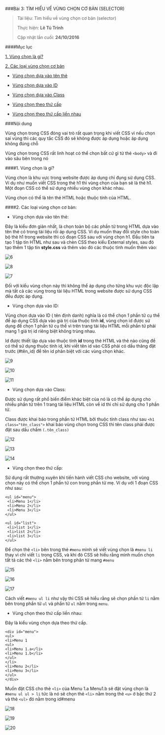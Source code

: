 ###Bài 3: TÌM HIỂU VỀ VÙNG CHỌN CƠ BẢN (SELECTOR)

> Tài liệu: Tìm hiểu về vùng chọn cơ bản (selector)
> 
> Thực hiện: **Lê Tú Trinh**
> 
> Cập nhật lần cuối: **24/10/2016**

####Mục lục

[1. Vùng chọn là gì?](#1)

[2. Các loại vùng chọn cơ bản](#2)

- [Vùng chọn dựa vào tên thẻ](#7)

- [Vùng chọn dựa vào ID](#3)

- [Vùng chọn dựa vào Class](#4)

- [Vùng chọn theo thứ cấp](#5)

- [Vùng chọn theo thứ cấp liền nhau](#6)


###Nội dung

Vùng chọn trong CSS đóng vai trò rất quan trọng khi viết CSS vì nếu chọn sai vùng thì các quy tắc CSS đó sẽ không được áp dụng hoặc áp dụng không đúng chỗ

Vùng chọn trong CSS rất linh hoạt có thể chọn bất cứ gì từ thẻ `<body>` và đi vào sâu bên trong nó

<a name="1"></a>
####1. Vùng chọn là gì?

Vùng chọn là khu vực trong website được áp dụng chỉ đụng sử dụng CSS. Ví dụ như muốn viết CSS trong thẻ h1 thì vùng chọn của bạn sẽ là thẻ h1. Một đoạn CSS có thể sử dụng nhiều vùng chọn khác nhau.

Vùng chọn có thể là tên thẻ HTML hoặc thuộc tính của HTML.

<a name="2"></a> 
####2. Các loại vùng chọn cơ bản:

<a name="7"></a>
- Vùng chọn dựa vào tên thẻ:

Đây là kiểu đơn giản nhất, là chọn toàn bộ các phần tử trong HTML dựa vào tên thẻ có trong tài liệu rồi áp dụng CSS. Ví dụ muốn thay đổi style cho toàn bộ thẻ h1 trong website thì có đoạn CSS sau với vùng chọn h1. Đầu tiên ta tạo 1 tập tin HTML như sau và chèn CSS theo kiểu External styles, sau đó tạo thêm 1 tập tin **style.css** và thêm vào đó các thuộc tính muốn thêm vào:

![6](https://github.com/TrinhTu/web_developer/blob/master/Task05_CSS_Course_01/Bai_03/image/Screenshot_6.png)

![8](https://github.com/TrinhTu/web_developer/blob/master/Task05_CSS_Course_01/Bai_03/image/Screenshot_8.png)

![7](https://github.com/TrinhTu/web_developer/blob/master/Task05_CSS_Course_01/Bai_03/image/Screenshot_7.png)


Đối với kiểu vùng chọn này thì không thể áp dụng cho từng khu vực độc lập mà tất cả các vùng trong tài liệu HTML trong website được sử dụng CSS đều được áp dụng.

<a name="3"></a>
- Vùng chọn dựa vào ID:

Vùng chọn dựa vào ID ( tên định danh) nghĩa là có thể chọn 1 phần tử cụ thể để áp dụng CSS dựa vào giá trị của thuộc tính **id**, vùng chọn id được sử dụng để chọn 1 phần tử cụ thể vì trên trang tài liệu HTML mỗi phần tử phải mang 1 giá trị id riêng biệt không trùng nhau.

Id được thiết lập dựa vào thuộc tính **id** trong thẻ HTML và thẻ nào cũng đề có thể sử dụng thuộc tính id, khi viết tên id vào CSS phải có dấu thăng đặt trước (#tên_id) để tên id phân biệt với các vùng chọn khác.

![9](https://github.com/TrinhTu/web_developer/blob/master/Task05_CSS_Course_01/Bai_03/image/Screenshot_9.png)

![10](https://github.com/TrinhTu/web_developer/blob/master/Task05_CSS_Course_01/Bai_03/image/Screenshot_10.png)

![11](https://github.com/TrinhTu/web_developer/blob/master/Task05_CSS_Course_01/Bai_03/image/Screenshot_11.png)

<a name="4"></a> 
- Vùng chọn dựa vào Class:

Được sử dụng rất phổ biến điểm khác biệt của nó là có thể áp dụng cho nhiều phần tử trên 1 trang tài liệu HTML còn về id thì chỉ sử dụng cho 1 phần tử.

Class được khai báo trong phần tử HTML bởi thuộc tính class như sau `<h1 class="tên_class">` khai báo vùng chọn trong CSS thì tên class phải được đặt sau dấu chấm `(.tên_class)` 

![12](https://github.com/TrinhTu/web_developer/blob/master/Task05_CSS_Course_01/Bai_03/image/Screenshot_12.png)

![13](https://github.com/TrinhTu/web_developer/blob/master/Task05_CSS_Course_01/Bai_03/image/Screenshot_13.png)

![14](https://github.com/TrinhTu/web_developer/blob/master/Task05_CSS_Course_01/Bai_03/image/Screenshot_14.png)

<a name="5"></a>
- Vùng chọn theo thứ cấp:

Sử dụng rất thường xuyên khi tiến hành viết CSS cho website, với vùng chọn này có thể chọn 1 phần tử con trong phần tử mẹ. Ví dụ với 1 đoạn CSS như sau:
```
<ul id="menu">
 <li>Menu 1</li>
 <li>Menu 2</li>
 <li>Menu 3</li>
</ul>
 
<ul id="list">
 <li>list 1</li>
 <li>list 2</li>
 <li>list 3</li>
</ul>
```
Để chọn thẻ `<li>` bên trong thẻ `#menu`  mình sẽ viết vùng chọn là `#menu li` thay vì chỉ viết `li` trong CSS,  và khi đó CSS sẽ hiểu rằng mình muốn chọn tất tả các thẻ `<li>` nằm bên trong phân tử mang `#menu`

![15](https://github.com/TrinhTu/web_developer/blob/master/Task05_CSS_Course_01/Bai_03/image/Screenshot_15.png)

![16](https://github.com/TrinhTu/web_developer/blob/master/Task05_CSS_Course_01/Bai_03/image/Screenshot_16.png)

![17](https://github.com/TrinhTu/web_developer/blob/master/Task05_CSS_Course_01/Bai_03/image/Screenshot_17.png)

Cách viết `#menu ul li` như vậy thì CSS sẽ hiểu rằng sẽ chọn phần tử `li` nằm bên trong phần tử `ul` và phần tử `ul` nằm trong `menu`.

<a name="6"></a>
- Vùng chọn theo thứ cấp liền nhau:

 Đây là kiểu vùng chọn dựa theo thứ cấp.
 
```
<div id="menu">
<ul>
<li>Menu 1
<ul>
<li>Menu 1.a</li>
<li>Menu 1.b</li>
</ul>
</li>
<li>Menu 2</li>
<li>Menu 3</li>
</ul>
</div>
```

Muốn đặt CSS cho thẻ `<li>` của Menu 1.a Menu1.b sẽ đặt vùng chọn là `#menu ul ul > li`  tức là nó sẽ chọn thẻ `<li>` nằm trong thẻ `<u>` ở bậc thứ 2 và thẻ `<ul>` đó nằm trong id#menu

![18](https://github.com/TrinhTu/web_developer/blob/master/Task05_CSS_Course_01/Bai_03/image/Screenshot_18.png)

![19](https://github.com/TrinhTu/web_developer/blob/master/Task05_CSS_Course_01/Bai_03/image/Screenshot_19.png)

![20](https://github.com/TrinhTu/web_developer/blob/master/Task05_CSS_Course_01/Bai_03/image/Screenshot_20.png)
